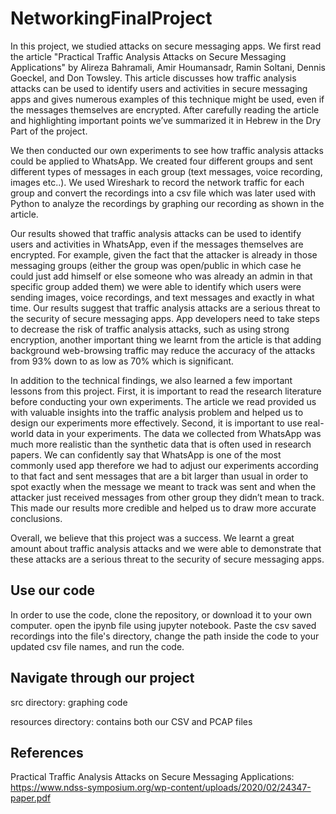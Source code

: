 # NetworkingFinalProject
In this project, we studied attacks on secure messaging apps. We first read the article "Practical Traffic Analysis Attacks on Secure Messaging Applications" by Alireza Bahramali, Amir Houmansadr, Ramin Soltani, Dennis Goeckel, and Don Towsley. This article discusses how traffic analysis attacks can be used to identify users and activities in secure messaging apps and gives numerous examples of this technique might be used, even if the messages themselves are encrypted. After carefully reading the article and highlighting important points we’ve summarized it in Hebrew in the Dry Part of the project.

We then conducted our own experiments to see how traffic analysis attacks could be applied to WhatsApp. We created four different groups and sent different types of messages in each group (text messages, voice recording, images etc..). We used Wireshark to record the network traffic for each group and convert the recordings into a csv file which was later used with Python to analyze the recordings by graphing our recording as shown in the article.

Our results showed that traffic analysis attacks can be used to identify users and activities in WhatsApp, even if the messages themselves are encrypted. For example, given the fact that the attacker is already in those messaging groups (either the group was open/public in which case he could just add himself or else someone who was already an admin in that specific group added them) we were able to identify which users were sending images, voice recordings, and text messages and exactly in what time. 
Our results suggest that traffic analysis attacks are a serious threat to the security of secure messaging apps. App developers need to take steps to decrease the risk of traffic analysis attacks, such as using strong encryption, another important thing we learnt from the article is that adding background web-browsing traffic may reduce the accuracy of the attacks from 93% down to as low as 70% which is significant.

In addition to the technical findings, we also learned a few important lessons from this project. First, it is important to read the research literature before conducting your own experiments. The article we read provided us with valuable insights into the traffic analysis problem and helped us to design our experiments more effectively.
Second, it is important to use real-world data in your experiments. The data we collected from WhatsApp was much more realistic than the synthetic data that is often used in research papers. We can confidently say that WhatsApp is one of the most commonly used app therefore we had to adjust our experiments according to that fact and sent messages that are a bit larger than usual in order to spot exactly when the message we meant to track was sent and when the attacker just received messages from other group they didn’t mean to track.  This made our results more credible and helped us to draw more accurate conclusions.

Overall, we believe that this project was a success. We learnt a great amount about traffic analysis attacks and we were able to demonstrate that these attacks are a serious threat to the security of secure messaging apps. 

## Use our code

In order to use the code, clone the repository, or download it to your own computer. open the ipynb file using jupyter notebook. Paste the csv saved recordings into the file's directory, change the path inside the code to your updated csv file names, and run the code.

## Navigate through our project
src directory: graphing code

resources directory: contains both our CSV and PCAP files

## References
Practical Traffic Analysis Attacks on Secure Messaging Applications:  https://www.ndss-symposium.org/wp-content/uploads/2020/02/24347-paper.pdf

